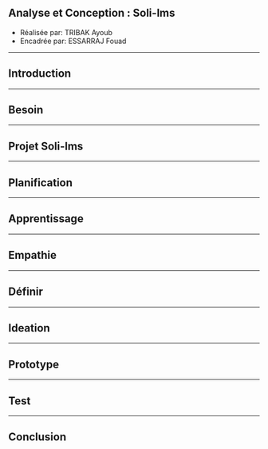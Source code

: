 ## **Analyse et Conception : Soli-lms**

- Réalisée par: TRIBAK Ayoub
- Encadrée par: ESSARRAJ Fouad

---

## **Introduction**

---

## **Besoin**

---

## **Projet Soli-lms**

---

## **Planification**

---

## **Apprentissage**

---

## **Empathie**

---

## **Définir**

---

## **Ideation**

---

## **Prototype**

---

## **Test**

---

## **Conclusion**